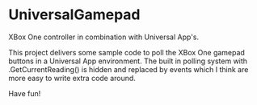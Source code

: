 # UniversalGamepad
XBox One controller in combination with Universal App's.

This project delivers some sample code to poll the XBox One gamepad buttons in a Universal App environment.
The built in polling system with .GetCurrentReading() is hidden and replaced by events which I think are more easy to write extra code around.

Have fun!
